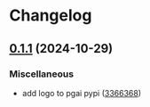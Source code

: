 # Changelog

## [0.1.1](https://github.com/TouristShaun/pgai/compare/pgai-v0.1.0...pgai-v0.1.1) (2024-10-29)


### Miscellaneous

* add logo to pgai pypi ([3366368](https://github.com/TouristShaun/pgai/commit/336636872b39ce371d801f4ffacd1ea57e67b9f5))
